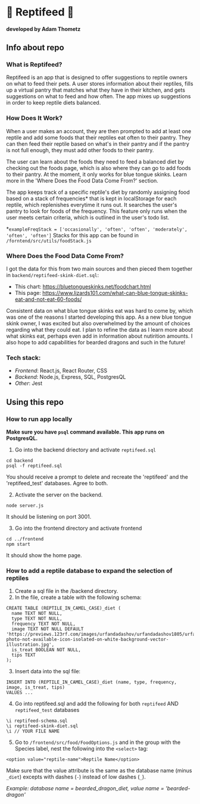 # 🦎 Reptifeed 🦎

#### developed by Adam Thometz

## Info about repo

### What is Reptifeed?

Reptifeed is an app that is designed to offer suggestions to reptile owners on what to feed their pets. A user stores information about their reptiles, fills up a virtual pantry that matches what they have in their kitchen, and gets suggestions on what to feed and how often. The app mixes up suggestions in order to keep reptile diets balanced.

### How Does It Work?

When a user makes an account, they are then prompted to add at least one reptile and add some foods that their reptiles eat often to their pantry. They can then feed their reptile based on what's in their pantry and if the pantry is not full enough, they must add other foods to their pantry.

The user can learn about the foods they need to feed a balanced diet by checking out the foods page, which is also where they can go to add foods to their pantry. At the moment, it only works for blue tongue skinks. Learn more in the 'Where Does the Food Data Come From?' section.

The app keeps track of a specific reptile's diet by randomly assigning food based on a stack of frequencies* that is kept in localStorage for each reptile, which replenishes everytime it runs out. It searches the user's pantry to look for foods of the frequency. This feature only runs when the user meets certain criteria, which is outlined in the user's todo list.

*`exampleFreqStack = ['occasionally', 'often', 'often', 'moderately', 'often', 'often']`
Stacks for this app can be found in `/forntend/src/utils/foodStack.js`

### Where Does the Food Data Come From?

I got the data for this from two main sources and then pieced them together in `backend/reptifeed-skink-diet.sql`:

- This chart: https://bluetongueskinks.net/foodchart.html
- This page: https://www.lizards101.com/what-can-blue-tongue-skinks-eat-and-not-eat-60-foods/

Consistent data on what blue tongue skinks eat was hard to come by, which was one of the reasons I started developing this app. As a new blue tongue skink owner, I was excited but also overwhelmed by the amount of choices regarding what they could eat. I plan to refine the data as I learn more about what skinks eat, perhaps even add in information about nutirition amounts. I also hope to add capabilities for bearded dragons and such in the future!

### Tech stack:

- *Frontend*: React.js, React Router, CSS
- *Backend*: Node.js, Express, SQL, PostgresQL
- *Other*: Jest

## Using this repo

### How to run app locally

**Make sure you have `psql` command available. This app runs on PostgresQL.**

1. Go into the backend driectory and activate `reptifeed.sql`

```
cd backend
psql -f reptifeed.sql
```
You should receive a prompt to delete and recreate the 'reptifeed' and the 'reptifeed_test' databases. Agree to both.

2. Activate the server on the backend.

```
node server.js
```
It should be listening on port 3001.

3. Go into the frontend directory and activate frontend

```
cd ../frontend
npm start
```
It should show the home page.

### How to add a reptile database to expand the selection of reptiles

1. Create a sql file in the /backend directory.
2. In the file, create a table with the following schema:

```
CREATE TABLE (REPTILE_IN_CAMEL_CASE)_diet (
  name TEXT NOT NULL,
  type TEXT NOT NULL,
  frequency TEXT NOT NULL,
  image TEXT NOT NULL DEFAULT 'https://previews.123rf.com/images/urfandadashov/urfandadashov1805/urfandadashov180500070/100957966-photo-not-available-icon-isolated-on-white-background-vector-illustration.jpg',
  is_treat BOOLEAN NOT NULL,
  tips TEXT
);
```
3. Insert data into the sql file:

```
INSERT INTO (REPTILE_IN_CAMEL_CASE)_diet (name, type, frequency, image, is_treat, tips)
VALUES ...
```

4. Go into reptifeed.sql and add the following for both `reptifeed` AND `reptifeed_test` databases

```
\i reptifeed-schema.sql
\i reptifeed-skink-diet.sql
\i // YOUR FILE NAME
```
5. Go to `/frontend/src/food/FoodOptions.js` and in the group with the Species label, nest the following into the `<select>` tag:

```
<option value="reptile-name">Reptile Name</option>
```

Make sure that the value attribute is the same as the database name (minus `_diet`) excepts with dashes (`-`) instead of low dashes (`_`).

*Example: database name = bearded_dragon_diet, value name = 'bearded-dragon'*